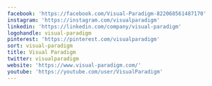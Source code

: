```yaml
---
facebook: 'https://facebook.com/Visual-Paradigm-822068561487170'
instagram: 'https://instagram.com/visualparadigm'
linkedin: 'https://linkedin.com/company/visual-paradigm'
logohandle: visual-paradigm
pinterest: 'https://pinterest.com/visualparadigm'
sort: visual-paradigm
title: Visual Paradigm
twitter: visualparadigm
website: 'https://www.visual-paradigm.com/'
youtube: 'https://youtube.com/user/VisualParadigm'
---
```

